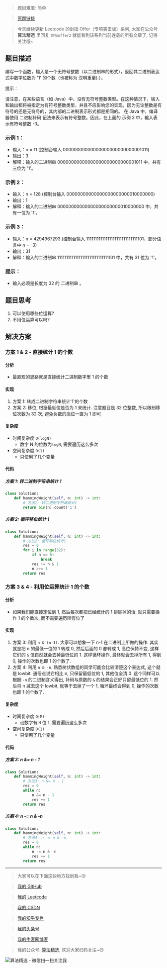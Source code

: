 > 题目难度: 简单

> [原题链接](https://leetcode.cn/problems/er-jin-zhi-zhong-1de-ge-shu-lcof/)

> 今天继续更新 Leetcode 的剑指 Offer（专项突击版）系列, 大家在公众号 **算法精选** 里回复 `剑指offer2` 就能看到该系列当前连载的所有文章了, 记得关注哦~

## 题目描述

编写一个函数，输入是一个无符号整数（以二进制串的形式），返回其二进制表达式中数字位数为 '1' 的个数（也被称为 汉明重量).）。

提示：

请注意，在某些语言（如 Java）中，没有无符号整数类型。在这种情况下，输入和输出都将被指定为有符号整数类型，并且不应影响您的实现，因为无论整数是有符号的还是无符号的，其内部的二进制表示形式都是相同的。
在 Java 中，编译器使用 二进制补码 记法来表示有符号整数。因此，在上面的 示例 3 中，输入表示有符号整数 -3。

### 示例 1：

- 输入：n = 11 (控制台输入 00000000000000000000000000001011)
- 输出：3
- 解释：输入的二进制串 00000000000000000000000000001011 中，共有三位为 '1'。

### 示例 2：

- 输入：n = 128 (控制台输入 00000000000000000000000010000000)
- 输出：1
- 解释：输入的二进制串 00000000000000000000000010000000 中，共有一位为 '1'。

### 示例 3：

- 输入：n = 4294967293 (控制台输入 11111111111111111111111111111101，部分语言中 n = -3）
- 输出：31
- 解释：输入的二进制串 11111111111111111111111111111101 中，共有 31 位为 '1'。

### 提示：

- 输入必须是长度为 32 的 二进制串 。

## 题目思考

1. 可以使用哪些位运算?
2. 不用位运算可以吗?

## 解决方案

### 方案 1 & 2 - 直接统计 1 的个数

#### 分析

- 最直观的思路就是直接统计二进制数字里 1 的个数

#### 实现

1. 方案 1: 转成二进制字符串统计'1'的个数
2. 方案 2: 移位, 根据最低位是否为 1 来统计. 注意题目是 32 位整数, 所以限制移位次数为 32 次, 避免负数的高位一直为 1 即可

#### 复杂度

- 时间复杂度 `O(logN)`
  - 数字 N 的位数为`logN`, 需要遍历这么多次
- 空间复杂度 `O(1)`
  - 只使用了几个变量

#### 代码

##### 方案 1: 转二进制字符串统计 1

```python
class Solution:
    def hammingWeight(self, n: int) -> int:
        # 方法1: 转二进制字符串统计1
        return bin(n).count('1')
```

##### 方案 2: 循环移位统计 1

```python
class Solution:
    def hammingWeight(self, n: int) -> int:
        # 方法2: 循环移位统计1
        res = 0
        for i in range(32):
            if n == 0:
                break
            res += n & 1
            n >>= 1
        return res
```

### 方案 3 & 4 - 利用位运算统计 1 的个数

#### 分析

- 如果我们能直接定位到 1, 然后每次都把已经统计的 1 排除掉的话, 就只需要操作 1 的个数次, 而不需要遍历所有位了

#### 实现

1. 方案 3: 利用 `n & (n-1)`. 大家可以想象一下 n-1 在二进制上所做的操作: 其实就是把 n 的最低一位的 1 转成 0, 然后后面的 0 都转成 1, 高位保持不变, 这样它们的 `&` 值自然就会去掉最低位的 1. 这样循环操作, 最终就会去掉所有 1, 得到 0, 操作的次数也即 1 的个数了.
2. 方案 4: 利用 `n & -n`. 熟悉树状数组的同学可能会比较清楚这个表达式, 这个就是 lowbit. 通俗点说它相比 n, 只保留最低位的 1, 其他位全清 0. 这个同样可以根据 `-n` 的二进制含义得出, 补码与原数的 `&` 的结果会正好只留最低位的 1. 然后将 n 减去这个 lowbit, 就等于去掉了一个 1, 循环最终会得到 0, 操作的次数也即 1 的个数了.

#### 复杂度

- 时间复杂度 `O(M)`
  - 设数字有 `M` 位 1, 需要遍历这么多次
- 空间复杂度 `O(1)`
  - 只使用了几个变量

#### 代码

##### 方案 3: n &= n - 1

```python
class Solution:
    def hammingWeight(self, n: int) -> int:
        # 方法3: n &= n - 1
        res = 0
        while n:
            n &= n - 1
            res += 1
        return res
```

##### 方案 4: n -= n & -n

```python
class Solution:
    def hammingWeight(self, n: int) -> int:
        # 方法4: n -= n & -n
        res = 0
        while n:
            n -= n & -n
            res += 1
        return res
```

---

> 大家可以在下面这些地方找到我~😊

> [我的 GitHub](https://github.com/zjulyx)

> [我的 Leetcode](https://leetcode-cn.com/u/suibianfahui/)

> [我的 CSDN](https://me.csdn.net/zjulyx1993)

> [我的知乎专栏](https://zhuanlan.zhihu.com/c_1242508721932464128)

> [我的头条号](https://www.toutiao.com/c/user/1090304683804520/#mid=1671643017345028)

> [我的牛客网博客](https://blog.nowcoder.net/zjulyx)

> 我的公众号: [算法精选](https://mp.weixin.qq.com/s?__biz=MzA5MDk1MjI5MA==&mid=2247484158&idx=1&sn=90176bac32cf7af40e4074c721fd8a95&chksm=900285f3a7750ce5a068c9c9773781461819633f2fd60533732637ec9520c908371ebc218d49&scene=178&cur_album_id=1386231241346859009#rd), 欢迎大家扫码关注~😊

![算法精选 - 微信扫一扫关注我](https://pic1.zhimg.com/80/v2-7c988a7b35886df51596ef23616764ac_1440w.jpg)
